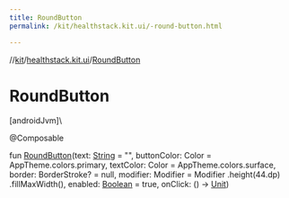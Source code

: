 ```yaml
---
title: RoundButton
permalink: /kit/healthstack.kit.ui/-round-button.html

---
```

//[kit](../../index.html)/[healthstack.kit.ui](index.html)/[RoundButton](-round-button.html)



# RoundButton



[androidJvm]\




@Composable



fun [RoundButton](-round-button.html)(text: [String](https://kotlinlang.org/api/latest/jvm/stdlib/kotlin/-string/index.html) = &quot;&quot;, buttonColor: Color = AppTheme.colors.primary, textColor: Color = AppTheme.colors.surface, border: BorderStroke? = null, modifier: Modifier = Modifier
        .height(44.dp)
        .fillMaxWidth(), enabled: [Boolean](https://kotlinlang.org/api/latest/jvm/stdlib/kotlin/-boolean/index.html) = true, onClick: () -&gt; [Unit](https://kotlinlang.org/api/latest/jvm/stdlib/kotlin/-unit/index.html))




